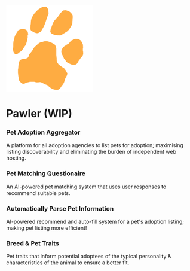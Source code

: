 ![The development logo of Pawler](public/logo.png)
# Pawler (WIP)

### Pet Adoption Aggregator
A platform for all adoption agencies to list pets for adoption; maximising listing discoverability and eliminating the burden of independent web hosting.

### Pet Matching Questionaire
An AI-powered pet matching system that uses user responses to recommend suitable pets.

### Automatically Parse Pet Information
AI-powered recommend and auto-fill system for a pet's adoption listing; making pet listing more efficient!

### Breed & Pet Traits
Pet traits that inform potential adoptees of the typical personality & characteristics of the animal to ensure a better fit.
